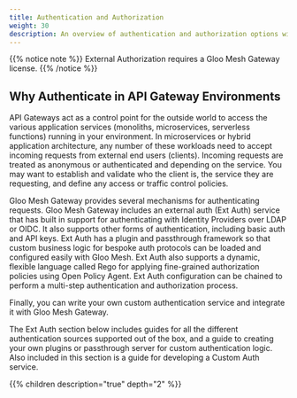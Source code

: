 ```yaml
---
title: Authentication and Authorization
weight: 30
description: An overview of authentication and authorization options with Gloo Mesh Gateway.
---
```


{{% notice note %}} External Authorization requires a Gloo Mesh Gateway license. {{% /notice %}}

## Why Authenticate in API Gateway Environments

API Gateways act as a control point for the outside world to access the various application services (monoliths, microservices, serverless functions) running in your environment. In microservices or hybrid application architecture, any number of these workloads need to accept incoming requests from external end users (clients). Incoming requests are treated as anonymous or authenticated and depending on the service. You may want to establish and validate who the client is, the service they are requesting, and define any access or traffic control policies.

Gloo Mesh Gateway provides several mechanisms for authenticating requests. Gloo Mesh Gateway includes an external auth (Ext Auth) service that has built in support for authenticating with Identity Providers over LDAP or OIDC. It also supports other forms of authentication, including basic auth and API keys. Ext Auth has a plugin and passthrough framework so that custom business logic for bespoke auth protocols can be loaded and configured easily with Gloo Mesh. Ext Auth also supports a dynamic, flexible language called Rego for applying fine-grained authorization policies using Open Policy Agent. Ext Auth configuration can be chained to perform a multi-step authentication and authorization process.

Finally, you can write your own custom authentication service and integrate it with Gloo Mesh Gateway.

The Ext Auth section below includes guides for all the different authentication sources supported out of the box, and a guide to creating your own plugins or passthrough server for custom authentication logic. Also included in this section is a guide for developing a Custom Auth service.


{{% children description="true" depth="2" %}}

